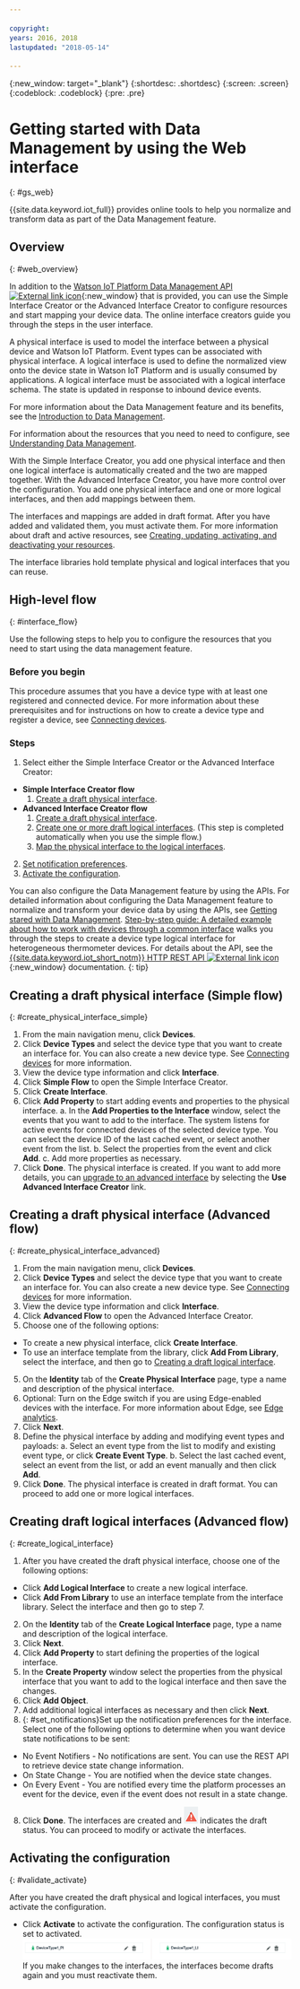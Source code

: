 ```yaml
---

copyright:
years: 2016, 2018
lastupdated: "2018-05-14"

---
```


{:new_window: target="\_blank"}
{:shortdesc: .shortdesc}
{:screen: .screen}
{:codeblock: .codeblock}
{:pre: .pre}

# Getting started with Data Management by using the Web interface
{: #gs_web}

{{site.data.keyword.iot_full}} provides online tools to help you normalize and transform data as part of the Data Management feature.

## Overview
{: #web_overview}

In addition to the [Watson IoT Platform Data Management API ![External link icon](../../../icons/launch-glyph.svg "External link icon")](https://docs.internetofthings.ibmcloud.com/apis/swagger/v0002/state-mgmt.html){:new_window} that is provided, you can use the Simple Interface Creator or the Advanced Interface Creator to configure resources and start mapping your device data. The online interface creators guide you through the steps in the user interface.

A physical interface is used to model the interface between a physical device and Watson IoT Platform. Event types can be associated with physical interface. A logical interface is used to define the normalized view onto the device state in Watson IoT Platform and is usually consumed by applications. A logical interface must be associated with a logical interface schema. The state is updated in response to inbound device events.

For more information about the Data Management feature and its benefits, see the [Introduction to Data Management](../GA_information_management/ga_im_device_twin.html#device_twins).

For information about the resources that you need to need to configure, see [Understanding Data Management](../GA_information_management/ga_im_definitions.html#definitions_resource).

With the Simple Interface Creator, you add one physical interface and then one logical interface is automatically created and the two are mapped together. With the Advanced Interface Creator, you have more control over the configuration. You add one physical interface and one or more logical interfaces, and then add mappings between them.

The interfaces and mappings are added in draft format. After you have added and validated them, you must activate them. For more information about draft and active resources, see [Creating, updating, activating, and deactivating your resources](../GA_information_management/ga_im_definitions.html#draft_active_resources).

The interface libraries hold template physical and logical interfaces that you can reuse.

## High-level flow
{: #interface_flow}

Use the following steps to help you to configure the resources that you need to start using the data management feature.

### Before you begin

This procedure assumes that you have a device type with at least one registered and connected device. For more information about these prerequisites and for instructions on how to create a device type and register a device, see [Connecting devices](../iotplatform_task.html#iotplatform_task).

### Steps

1. Select either the Simple Interface Creator or the Advanced Interface Creator:
  - **Simple Interface Creator flow**
    1. [Create a draft physical interface](#create_physical_interface_simple).
  - **Advanced Interface Creator flow**
    1. [Create a draft physical interface](#create_physical_interface_advanced).
    2. [Create one or more draft logical interfaces](#create_logical_interface). (This step is completed automatically when you use the simple flow.)
    3. [Map the physical interface to the logical interfaces](#create_interface_mappings).
2. [Set notification preferences](#set_notifications).
3. [Activate the configuration](#validate_activate).

You can also configure the Data Management feature by using the APIs. For detailed information about configuring the Data Management feature to normalize and transform your device data by using the APIs, see [Getting stared with Data Management](ga_im_example.html#im_example). [Step-by-step guide: A detailed example about how to work with devices through a common interface](../GA_information_management/ga_im_index_scenario.html#scenario) walks you through the steps to create a device type logical interface for heterogeneous thermometer devices. For details about the API, see the [{{site.data.keyword.iot_short_notm}} HTTP REST API ![External link icon](../../../icons/launch-glyph.svg "External link icon")](https://docs.internetofthings.ibmcloud.com/apis/swagger/v0002/state-mgmt.html){:new_window} documentation.
{: tip}


## Creating a draft physical interface (Simple flow)
{: #create_physical_interface_simple}

1. From the main navigation menu, click **Devices**.
2. Click **Device Types** and select the device type that you want to create an interface for. You can also create a new device type. See [Connecting devices](../iotplatform_task.html#iotplatform_task) for more information.
3. View the device type information and click **Interface**.
4. Click **Simple Flow** to open the Simple Interface Creator.
5. Click **Create Interface**.
6. Click **Add Property** to start adding events and properties to the physical interface.
   a. In the **Add Properties to the Interface** window, select the events that you want to add to the interface. The system listens for active events for connected devices of the selected device type. You can select the device ID of the last cached event, or select another event from the list.
   b. Select the properties from the event and click **Add**.
   c. Add more properties as necessary.
7. Click **Done**. The physical interface is created. If you want to add more details, you can [upgrade to an advanced interface](#create_physical_interface_advanced) by selecting the **Use Advanced Interface Creator** link.


## Creating a draft physical interface (Advanced flow)
{: #create_physical_interface_advanced}

1. From the main navigation menu, click **Devices**.
2. Click **Device Types** and select the device type that you want to create an interface for. You can also create a new device type. See [Connecting devices](../iotplatform_task.html#iotplatform_task) for more information.
2. View the device type information and click **Interface**.
3. Click **Advanced Flow** to open the Advanced Interface Creator.
4. Choose one of the following options:
 - To create a new physical interface, click **Create Interface**.
 - To use an interface template from the library, click **Add From Library**, select the interface, and then go to [Creating a draft logical interface](#create_logic_interface).
5. On the **Identity** tab of the **Create Physical Interface** page, type a name and description of the physical interface.
6. Optional: Turn on the Edge switch if you are using Edge-enabled devices with the interface. For more information about Edge, see [Edge analytics](../edge_analytics.html#edge_analytics).
7. Click **Next**.
8. Define the physical interface by adding and modifying event types and payloads:
   a. Select an event type from the list to modify and existing event type, or click **Create Event Type**.
   b. Select the last cached event, select an event from the list, or add an event manually and then click **Add**.
9. Click **Done**. The physical interface is created in draft format. You can proceed to add one or more logical interfaces.

## Creating draft logical interfaces (Advanced flow)
{: #create_logical_interface}

1. After you have created the draft physical interface, choose one of the following options:
 - Click **Add Logical Interface** to create a new logical interface.
 - Click **Add From Library** to use an interface template from the interface library. Select the interface and then go to step 7.
2. On the **Identity** tab of the **Create Logical Interface** page, type a name and description of the logical interface.
3. Click **Next**.
4. Click **Add Property** to start defining the properties of the logical interface.
5. In the **Create Property** window select the properties from the physical interface that you want to add to the logical interface and then save the changes.
6. Click **Add Object**.
7. Add additional logical interfaces as necessary and then click **Next**.
8. {: #set_notifications}Set up the notification preferences for the interface. Select one of the following options to determine when you want device state notifications to be sent:
 - No Event Notifiers - No notifications are sent. You can use the REST API to retrieve device state change information.
 - On State Change - You are notified when the device state changes.
 - On Every Event - You are notified every time the platform processes an event for the device, even if the event does not result in a state change.
8. Click **Done**. The interfaces are created and ![Draft status icon](images/draft_icon.png) indicates the draft status. You can proceed to modify or activate the interfaces.

## Activating the configuration
{: #validate_activate}

After you have created the draft physical and logical interfaces, you must activate the configuration.

- Click **Activate** to activate the configuration. The configuration status is set to activated.
![Active deployment](images/active_deployment.png) If you make changes to the interfaces, the interfaces become drafts again and you must reactivate them.
